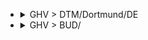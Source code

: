 
- <details><summary>GHV > DTM/Dortmund/DE</summary>

  |TOTAL_PRICE|STAY_DAYS|FROM>TO|DATE|PRICE|TO>FROM|DATE|PRICE|
  |---|---|---|---|---|---|---|---|
  |205.0|3|GHV > DTM/Dortmund/DE|2025-06-06|107.0|DTM/Dortmund/DE > GHV|2025-06-09|98.0|
  |221.0|3|GHV > DTM/Dortmund/DE|2025-06-13|98.0|DTM/Dortmund/DE > GHV|2025-06-16|123.0|
  |230.0|3|GHV > DTM/Dortmund/DE|2025-05-30|123.0|DTM/Dortmund/DE > GHV|2025-06-02|107.0|
  |246.0|3|GHV > DTM/Dortmund/DE|2025-05-23|123.0|DTM/Dortmund/DE > GHV|2025-05-26|123.0|
  |248.0|3|GHV > DTM/Dortmund/DE|2025-06-20|141.0|DTM/Dortmund/DE > GHV|2025-06-23|107.0|
  |264.0|4|GHV > DTM/Dortmund/DE|2025-05-26|123.0|DTM/Dortmund/DE > GHV|2025-05-30|141.0|
  |324.0|4|GHV > DTM/Dortmund/DE|2025-06-16|183.0|DTM/Dortmund/DE > GHV|2025-06-20|141.0|
  |332.0|3|GHV > DTM/Dortmund/DE|2025-05-16|166.0|DTM/Dortmund/DE > GHV|2025-05-19|166.0|
  |332.0|4|GHV > DTM/Dortmund/DE|2025-06-09|225.0|DTM/Dortmund/DE > GHV|2025-06-13|107.0|
  |416.0|4|GHV > DTM/Dortmund/DE|2025-06-02|141.0|DTM/Dortmund/DE > GHV|2025-06-06|275.0|
  |440.0|4|GHV > DTM/Dortmund/DE|2025-06-30|123.0|DTM/Dortmund/DE > GHV|2025-07-04|317.0|
  |444.0|3|GHV > DTM/Dortmund/DE|2025-06-27|303.0|DTM/Dortmund/DE > GHV|2025-06-30|141.0|
  |474.0|4|GHV > DTM/Dortmund/DE|2025-07-14|157.0|DTM/Dortmund/DE > GHV|2025-07-18|317.0|
  |492.0|4|GHV > DTM/Dortmund/DE|2025-06-23|351.0|DTM/Dortmund/DE > GHV|2025-06-27|141.0|
  |524.0|4|GHV > DTM/Dortmund/DE|2025-07-07|107.0|DTM/Dortmund/DE > GHV|2025-07-11|417.0|
  |550.0|4|GHV > DTM/Dortmund/DE|2025-05-19|275.0|DTM/Dortmund/DE > GHV|2025-05-23|275.0|
  |554.0|3|GHV > DTM/Dortmund/DE|2025-07-18|237.0|DTM/Dortmund/DE > GHV|2025-07-21|317.0|
  |584.0|3|GHV > DTM/Dortmund/DE|2025-07-04|117.0|DTM/Dortmund/DE > GHV|2025-07-07|467.0|
  |608.0|4|GHV > DTM/Dortmund/DE|2025-05-12|467.0|DTM/Dortmund/DE > GHV|2025-05-16|141.0|
  |684.0|3|GHV > DTM/Dortmund/DE|2025-07-11|137.0|DTM/Dortmund/DE > GHV|2025-07-14|547.0|
  |784.0|4|GHV > DTM/Dortmund/DE|2025-07-21|317.0|DTM/Dortmund/DE > GHV|2025-07-25|467.0|
  |784.0|3|GHV > DTM/Dortmund/DE|2025-07-25|417.0|DTM/Dortmund/DE > GHV|2025-07-28|367.0|

  </details>

- <details><summary>GHV > BUD/</summary>

  |TOTAL_PRICE|STAY_DAYS|FROM>TO|DATE|PRICE|TO>FROM|DATE|PRICE|
  |---|---|---|---|---|---|---|---|
  |206.0|5|GHV > BUD/|2025-06-04|99.0|BUD/ > GHV|2025-06-09|107.0|
  |206.0|2|GHV > BUD/|2025-06-18|99.0|BUD/ > GHV|2025-06-20|107.0|
  |206.0|2|GHV > BUD/|2025-06-25|99.0|BUD/ > GHV|2025-06-27|107.0|
  |206.0|5|GHV > BUD/|2025-07-04|99.0|BUD/ > GHV|2025-07-09|107.0|
  |206.0|5|GHV > BUD/|2025-07-16|99.0|BUD/ > GHV|2025-07-21|107.0|
  |206.0|5|GHV > BUD/|2025-08-06|99.0|BUD/ > GHV|2025-08-11|107.0|
  |206.0|3|GHV > BUD/|2025-08-22|99.0|BUD/ > GHV|2025-08-25|107.0|
  |206.0|5|GHV > BUD/|2025-08-22|99.0|BUD/ > GHV|2025-08-27|107.0|
  |214.0|4|GHV > BUD/|2025-06-16|107.0|BUD/ > GHV|2025-06-20|107.0|
  |214.0|3|GHV > BUD/|2025-07-18|107.0|BUD/ > GHV|2025-07-21|107.0|
  |214.0|3|GHV > BUD/|2025-08-08|107.0|BUD/ > GHV|2025-08-11|107.0|
  |214.0|4|GHV > BUD/|2025-08-11|107.0|BUD/ > GHV|2025-08-15|107.0|
  |214.0|2|GHV > BUD/|2025-08-13|107.0|BUD/ > GHV|2025-08-15|107.0|
  |214.0|5|GHV > BUD/|2025-08-13|107.0|BUD/ > GHV|2025-08-18|107.0|
  |214.0|3|GHV > BUD/|2025-08-15|107.0|BUD/ > GHV|2025-08-18|107.0|
  |214.0|5|GHV > BUD/|2025-08-15|107.0|BUD/ > GHV|2025-08-20|107.0|
  |214.0|5|GHV > BUD/|2025-08-20|107.0|BUD/ > GHV|2025-08-25|107.0|
  |224.0|2|GHV > BUD/|2025-05-28|107.0|BUD/ > GHV|2025-05-30|117.0|
  |224.0|2|GHV > BUD/|2025-07-07|117.0|BUD/ > GHV|2025-07-09|107.0|
  |224.0|5|GHV > BUD/|2025-08-08|107.0|BUD/ > GHV|2025-08-13|117.0|
  |224.0|2|GHV > BUD/|2025-08-11|107.0|BUD/ > GHV|2025-08-13|117.0|
  |224.0|3|GHV > BUD/|2025-08-29|117.0|BUD/ > GHV|2025-09-01|107.0|
  |224.0|5|GHV > BUD/|2025-08-29|117.0|BUD/ > GHV|2025-09-03|107.0|
  |234.0|5|GHV > BUD/|2025-05-23|117.0|BUD/ > GHV|2025-05-28|117.0|
  |234.0|2|GHV > BUD/|2025-06-30|117.0|BUD/ > GHV|2025-07-02|117.0|
  |236.0|5|GHV > BUD/|2025-07-09|99.0|BUD/ > GHV|2025-07-14|137.0|
  |236.0|2|GHV > BUD/|2025-07-23|99.0|BUD/ > GHV|2025-07-25|137.0|
  |236.0|5|GHV > BUD/|2025-07-23|99.0|BUD/ > GHV|2025-07-28|137.0|
  |244.0|2|GHV > BUD/|2025-05-19|137.0|BUD/ > GHV|2025-05-21|107.0|
  |244.0|2|GHV > BUD/|2025-05-21|107.0|BUD/ > GHV|2025-05-23|137.0|
  |244.0|5|GHV > BUD/|2025-05-28|107.0|BUD/ > GHV|2025-06-02|137.0|
  |244.0|2|GHV > BUD/|2025-06-16|107.0|BUD/ > GHV|2025-06-18|137.0|
  |244.0|3|GHV > BUD/|2025-07-11|107.0|BUD/ > GHV|2025-07-14|137.0|
  |244.0|4|GHV > BUD/|2025-07-21|107.0|BUD/ > GHV|2025-07-25|137.0|
  |244.0|3|GHV > BUD/|2025-07-25|107.0|BUD/ > GHV|2025-07-28|137.0|
  |244.0|2|GHV > BUD/|2025-08-20|107.0|BUD/ > GHV|2025-08-22|137.0|
  |254.0|2|GHV > BUD/|2025-05-26|137.0|BUD/ > GHV|2025-05-28|117.0|
  |254.0|4|GHV > BUD/|2025-05-26|137.0|BUD/ > GHV|2025-05-30|117.0|
  |254.0|3|GHV > BUD/|2025-05-30|117.0|BUD/ > GHV|2025-06-02|137.0|
  |254.0|5|GHV > BUD/|2025-06-27|137.0|BUD/ > GHV|2025-07-02|117.0|
  |256.0|5|GHV > BUD/|2025-06-25|99.0|BUD/ > GHV|2025-06-30|157.0|
  |256.0|5|GHV > BUD/|2025-07-02|99.0|BUD/ > GHV|2025-07-07|157.0|
  |256.0|3|GHV > BUD/|2025-07-04|99.0|BUD/ > GHV|2025-07-07|157.0|
  |256.0|2|GHV > BUD/|2025-07-09|99.0|BUD/ > GHV|2025-07-11|157.0|
  |256.0|2|GHV > BUD/|2025-07-16|99.0|BUD/ > GHV|2025-07-18|157.0|
  |264.0|5|GHV > BUD/|2025-05-21|107.0|BUD/ > GHV|2025-05-26|157.0|
  |264.0|2|GHV > BUD/|2025-06-11|157.0|BUD/ > GHV|2025-06-13|107.0|
  |264.0|5|GHV > BUD/|2025-07-11|107.0|BUD/ > GHV|2025-07-16|157.0|
  |264.0|2|GHV > BUD/|2025-09-01|157.0|BUD/ > GHV|2025-09-03|107.0|
  |264.0|4|GHV > BUD/|2025-09-01|157.0|BUD/ > GHV|2025-09-05|107.0|
  |274.0|4|GHV > BUD/|2025-05-19|137.0|BUD/ > GHV|2025-05-23|137.0|
  |274.0|3|GHV > BUD/|2025-05-23|117.0|BUD/ > GHV|2025-05-26|157.0|
  |274.0|4|GHV > BUD/|2025-07-07|117.0|BUD/ > GHV|2025-07-11|157.0|
  |274.0|2|GHV > BUD/|2025-07-30|137.0|BUD/ > GHV|2025-08-01|137.0|
  |286.0|5|GHV > BUD/|2025-06-18|99.0|BUD/ > GHV|2025-06-23|187.0|
  |286.0|2|GHV > BUD/|2025-07-02|99.0|BUD/ > GHV|2025-07-04|187.0|
  |294.0|5|GHV > BUD/|2025-05-16|187.0|BUD/ > GHV|2025-05-21|107.0|
  |294.0|3|GHV > BUD/|2025-06-27|137.0|BUD/ > GHV|2025-06-30|157.0|
  |294.0|5|GHV > BUD/|2025-07-25|107.0|BUD/ > GHV|2025-07-30|187.0|
  |294.0|4|GHV > BUD/|2025-07-28|157.0|BUD/ > GHV|2025-08-01|137.0|
  |294.0|5|GHV > BUD/|2025-08-01|157.0|BUD/ > GHV|2025-08-06|137.0|
  |294.0|2|GHV > BUD/|2025-08-27|187.0|BUD/ > GHV|2025-08-29|107.0|
  |294.0|5|GHV > BUD/|2025-08-27|187.0|BUD/ > GHV|2025-09-01|107.0|
  |294.0|2|GHV > BUD/|2025-09-03|187.0|BUD/ > GHV|2025-09-05|107.0|
  |294.0|5|GHV > BUD/|2025-09-03|187.0|BUD/ > GHV|2025-09-08|107.0|
  |304.0|2|GHV > BUD/|2025-05-14|187.0|BUD/ > GHV|2025-05-16|117.0|
  |304.0|5|GHV > BUD/|2025-05-14|187.0|BUD/ > GHV|2025-05-19|117.0|
  |304.0|3|GHV > BUD/|2025-05-16|187.0|BUD/ > GHV|2025-05-19|117.0|
  |304.0|4|GHV > BUD/|2025-06-30|117.0|BUD/ > GHV|2025-07-04|187.0|
  |314.0|2|GHV > BUD/|2025-07-14|157.0|BUD/ > GHV|2025-07-16|157.0|
  |314.0|4|GHV > BUD/|2025-07-14|157.0|BUD/ > GHV|2025-07-18|157.0|
  |314.0|2|GHV > BUD/|2025-08-18|207.0|BUD/ > GHV|2025-08-20|107.0|
  |324.0|3|GHV > BUD/|2025-06-20|137.0|BUD/ > GHV|2025-06-23|187.0|
  |324.0|5|GHV > BUD/|2025-06-20|137.0|BUD/ > GHV|2025-06-25|187.0|
  |344.0|2|GHV > BUD/|2025-05-12|237.0|BUD/ > GHV|2025-05-14|107.0|
  |344.0|5|GHV > BUD/|2025-07-18|107.0|BUD/ > GHV|2025-07-23|237.0|
  |344.0|2|GHV > BUD/|2025-07-21|107.0|BUD/ > GHV|2025-07-23|237.0|
  |344.0|2|GHV > BUD/|2025-07-28|157.0|BUD/ > GHV|2025-07-30|187.0|
  |344.0|2|GHV > BUD/|2025-08-04|207.0|BUD/ > GHV|2025-08-06|137.0|
  |344.0|4|GHV > BUD/|2025-08-18|207.0|BUD/ > GHV|2025-08-22|137.0|
  |354.0|4|GHV > BUD/|2025-05-12|237.0|BUD/ > GHV|2025-05-16|117.0|
  |356.0|2|GHV > BUD/|2025-08-06|99.0|BUD/ > GHV|2025-08-08|257.0|
  |364.0|2|GHV > BUD/|2025-06-09|257.0|BUD/ > GHV|2025-06-11|107.0|
  |364.0|4|GHV > BUD/|2025-06-09|257.0|BUD/ > GHV|2025-06-13|107.0|
  |364.0|4|GHV > BUD/|2025-06-23|257.0|BUD/ > GHV|2025-06-27|107.0|
  |394.0|5|GHV > BUD/|2025-05-09|287.0|BUD/ > GHV|2025-05-14|107.0|
  |394.0|3|GHV > BUD/|2025-06-06|287.0|BUD/ > GHV|2025-06-09|107.0|
  |394.0|5|GHV > BUD/|2025-06-06|287.0|BUD/ > GHV|2025-06-11|107.0|
  |416.0|2|GHV > BUD/|2025-06-04|99.0|BUD/ > GHV|2025-06-06|317.0|
  |424.0|5|GHV > BUD/|2025-07-30|137.0|BUD/ > GHV|2025-08-04|287.0|
  |444.0|5|GHV > BUD/|2025-06-11|157.0|BUD/ > GHV|2025-06-16|287.0|
  |444.0|2|GHV > BUD/|2025-06-23|257.0|BUD/ > GHV|2025-06-25|187.0|
  |444.0|3|GHV > BUD/|2025-08-01|157.0|BUD/ > GHV|2025-08-04|287.0|
  |464.0|4|GHV > BUD/|2025-08-04|207.0|BUD/ > GHV|2025-08-08|257.0|
  |484.0|5|GHV > BUD/|2025-05-30|117.0|BUD/ > GHV|2025-06-04|367.0|
  |504.0|5|GHV > BUD/|2025-06-13|367.0|BUD/ > GHV|2025-06-18|137.0|
  |524.0|4|GHV > BUD/|2025-06-02|207.0|BUD/ > GHV|2025-06-06|317.0|
  |574.0|2|GHV > BUD/|2025-06-02|207.0|BUD/ > GHV|2025-06-04|367.0|
  |654.0|3|GHV > BUD/|2025-06-13|367.0|BUD/ > GHV|2025-06-16|287.0|
  |654.0|2|GHV > BUD/|2025-08-25|547.0|BUD/ > GHV|2025-08-27|107.0|
  |654.0|4|GHV > BUD/|2025-08-25|547.0|BUD/ > GHV|2025-08-29|107.0|

  </details>
